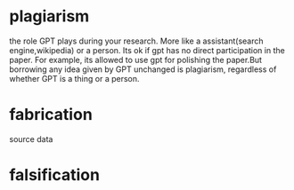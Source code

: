 # plagiarism
the role GPT plays during your research. More like a assistant(search engine,wikipedia) or a person. Its ok if gpt has no direct participation in the paper. For example, its allowed to use gpt for polishing the paper.But borrowing any idea given by GPT unchanged is plagiarism, regardless of whether GPT is a thing or a person.
# fabrication
source data

# falsification


